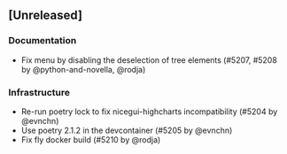 ## [Unreleased]

### Documentation

- Fix menu by disabling the deselection of tree elements (#5207, #5208 by @python-and-novella, @rodja)

### Infrastructure

- Re-run poetry lock to fix nicegui-highcharts incompatibility (#5204 by @evnchn)
- Use poetry 2.1.2 in the devcontainer (#5205 by @evnchn)
- Fix fly docker build (#5210 by @rodja)
